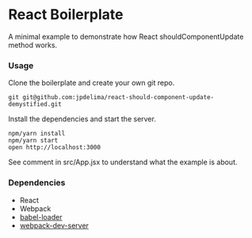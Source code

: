 React Boilerplate
=====================

A minimal example to demonstrate how React shouldComponentUpdate method works.

### Usage

Clone the boilerplate and create your own git repo.

```
git git@github.com:jpdelima/react-should-component-update-demystified.git
```

Install the dependencies and start the server.

```
npm/yarn install
npm/yarn start
open http://localhost:3000
```

See comment in src/App.jsx to understand what the example is about.

### Dependencies

* React
* Webpack
* [babel-loader](https://github.com/babel/babel-loader)
* [webpack-dev-server](https://github.com/webpack/webpack-dev-server)
